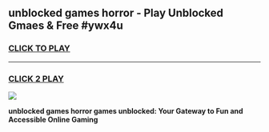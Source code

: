 
## unblocked games horror - Play Unblocked Gmaes & Free #ywx4u
<h3>
<a href="https://premium.freeplayer.one?title=unblocked_games_horror&ref=01M">CLICK TO PLAY</a></h3>
<hr>

<h3>
<a href="https://premium.freeplayer.one?title=unblocked_games_horror&ref=01M">CLICK 2 PLAY</a>
  
</h3>

<a href="https://premium.freeplayer.one?title=unblocked_games_horror&ref=01M"><img src="https://clearcache.store/games.png"></a>


**unblocked games horror games unblocked: Your Gateway to Fun and Accessible Online Gaming**
